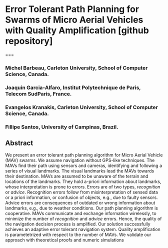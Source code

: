 # Error Tolerant Path Planning for Swarms of Micro Aerial Vehicles with Quality Amplification [github repository]
===

### Michel Barbeau, Carleton University, School of Computer Science, Canada.

### Joaquin Garcia-Alfaro, Institut Polytechnique de Paris, Telecom SudParis, France.

### Evangelos Kranakis, Carleton University, School of Computer Science, Canada.

### Fillipe Santos, University of Campinas, Brazil.


## Abstract

We present an error tolerant path planning algorithm for Micro Aerial
Vehicle (MAV) swarms. We assume navigation without GPS-like
techniques. The MAVs find their path using sensors and cameras,
identifying and following a series of visual landmarks. The visual
landmarks lead the MAVs towards their destination. MAVs are assumed to
be unaware of the terrain and locations of the landmarks. They hold
a-priori information about landmarks, whose interpretation is prone to
errors. Errors are of two types, *recognition* or *advice*.
Recognition errors follow from misinterpretation of sensed data or a
priori information, or confusion of objects, e.g., due to faulty
sensors. Advice errors are consequences of outdated or wrong
information about landmarks, e.g., due to weather conditions. Our path
planning algorithm is cooperative. MAVs communicate and exchange
information wirelessly, to minimize the number of *recognition* and
*advice* errors. Hence, the quality of the navigation decision process
is amplified. Our solution successfully achieves an adaptive error
tolerant navigation system. Quality amplification is parametetrized
with respect to the number of MAVs. We validate our approach with
theoretical proofs and numeric simulations




